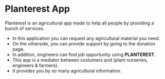 # Planterest App
Planterest is an agricultural app made to help all people by providing a bunch of services.
- In this application you can request any agricultural material you need.
- On the otherside, you can provide support by going to the donation page.
- In addition, engineers can find job opportunity using **PLANTEREST**.
- This app is a mediator between costumers and (plant nurseries, engineers & farmers).
- It provides you by so many agricultural information.
